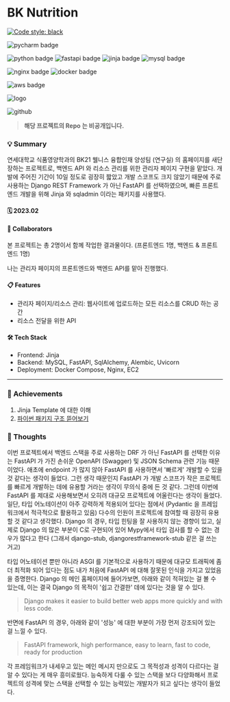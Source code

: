 # BK Nutrition

[![Code style: black](https://img.shields.io/badge/code%20style-black-000000.svg)](https://github.com/psf/black)

![pycharm badge](https://img.shields.io/badge/PyCharm-000000?style=flat-square&logo=PyCharm&logoColor=white)

![python badge](https://img.shields.io/badge/Python-3776AB?style=flat-square&logo=Python&logoColor=white)
![fastapi badge](https://img.shields.io/badge/FastAPI-009688?style=flat-square&logo=FastAPI&logoColor=white)
![jinja badge](https://img.shields.io/badge/Jinja-B41717?style=flat-square&logo=Jinja&logoColor=white)
![mysql badge](https://img.shields.io/badge/MySQL-4479A1?style=flat-square&logo=MySQL&logoColor=white)

![nginx badge](https://img.shields.io/badge/NGINX-009639?style=flat-square&logo=NGINX&logoColor=white)
![docker badge](https://img.shields.io/badge/Docker-2496ED?style=flat-square&logo=Docker&logoColor=white)

![aws badge](https://img.shields.io/badge/AWS-232f3e?style=flat-square&logo=amazon-aws&logoColor=white)

![logo](https://user-images.githubusercontent.com/89679621/226145943-074ce81c-ebdb-459f-a21e-b0e8968f3062.png)

![github](https://img.shields.io/badge/GitHub-181717?style=for-the-badge&logo=GitHub&logoColor=white)

> **해당 프로젝트의 Repo 는 비공개입니다.**



### 💡 Summary
연세대학교 식품영양학과의 BK21 웰니스 융합인재 양성팀 (연구실) 의 홈페이지를 새단장하는 프로젝트로,
백엔드 API 와 리소스 관리를 위한 관리자 페이지 구현을 맡았다. 개발에 주어진 기간이 10일 정도로
굉장히 짧았고 개발 스코프도 크지 않았기 때문에 주로 사용하는 Django REST Framework 가 아닌
FastAPI 를 선택하였으며, 빠른 프론트엔드 개발을 위해 Jinja 와 sqladmin 이라는 패키지를 사용했다.

#### 🗓 2023.02

#### 👥 Collaborators
본 프로젝트는 총 2명이서 함께 작업한 결과물이다. (프론트엔드 1명, 백엔드 & 프론트엔드 1명) 

나는 관리자 페이지의 프론트엔드와 백엔드 API를 맡아 진행했다.

#### 📋 Features
* 관리자 페이지/리소스 관리: 웹사이트에 업로드하는 모든 리소스를 CRUD 하는 공간
* 리소스 전달을 위한 API

#### 🛠 Tech Stack
* Frontend: Jinja
* Backend: MySQL, FastAPI, SqlAlchemy, Alembic, Uvicorn
* Deployment: Docker Compose, Nginx, EC2

---

### 📌 Achievements
1) Jinja Template 에 대한 이해
2) [파이썬 패키지 구조 뜯어보기](https://notion.earthlyz9.dev/thoughts/deep-dive-python-package)

### 📌 Thoughts
이번 프로젝트에서 백엔드 스택을 주로 사용하는 DRF 가 아닌 FastAPI 를 선택한 이유는
FastAPI 가 가진 손쉬운 OpenAPI (Swagger) 및 JSON Schema 관련 기능 때문이었다.
애초에 endpoint 가 많지 않아 FastAPI 를 사용하면서 '빠르게' 개발할 수 있을 것 같다는
생각이 들었다. 그런 생각 때문인지 FastAPI 가 개발 스코프가 작은 프로젝트를 빠르게 
개발하는 데에 유용할 거라는 생각이 무의식 중에 든 것 같다. 
그런데 이번에 FastAPI 를 제대로 사용해보면서 오히려 대규모 프로젝트에 어울린다는 생각이 들었다.
일단, 타입 어노테이션이 아주 강력하게 적용되어 있다는 점에서 (Pydantic 을 프레임워크에서 적극적으로 활용하고 있음)
다수의 인원이 프로젝트에 참여할 때 굉장히 유용할 것 같다고 생각했다. Django 의 경우, 타입 힌팅을
잘 사용하지 않는 경향이 있고, 실제로 Django 의 많은 부분이 C로 구현되어 있어 Mypy에서 타입 검사를 할 수 없는 경우가 많다고 한다
(그래서 django-stub, djangorestframework-stub 같은 걸 쓰는 거고)

타입 어노테이션 뿐만 아니라 ASGI 를 기본적으로 사용하기 때문에 대규모 트래픽에 좀 더 최적화 되어 
있다는 점도 내가 처음에 FastAPI 에 대해 잘못된 인식을 가지고 있었음을 증명한다. Django 의 메인 홈페이지에 들어가보면,
아래와 같이 적혀있는 걸 볼 수 있는데, 이는 결국 Django 의 목적이 '쉽고 간결한' 데에 있다는 것을 알 수 있다.
> Django makes it easier to build better web apps more quickly and with less code.

반면에 FastAPI 의 경우, 아래와 같이 '성능' 에 대한 부분이 가장 먼저 강조되어 있는 걸 느낄 수 있다.

> FastAPI framework, high performance, easy to learn, fast to code, ready for production

각 프레임워크가 내세우고 있는 메인 메시지 만으로도 그 목적성과 성격이 다르다는 걸 알 수 있다는 게
매우 흥미로웠다. 능숙하게 다룰 수 있는 스택을 보다 다양화해서 프로젝트의 성격에 맞는 스택을 선택할 수 있는
능력있는 개발자가 되고 싶다는 생각이 들었다.


